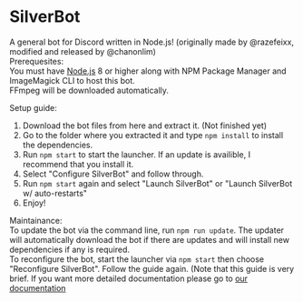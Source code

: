 # SilverBot
A general bot for Discord written in Node.js! (originally made by @razefeixx, modified and released by @chanonlim)  
Prerequesites:  
You must have [Node.js](https://nodejs.org) 8 or higher along with NPM Package Manager and ImageMagick CLI to host this bot.  
FFmpeg will be downloaded automatically.  

Setup guide:
1. Download the bot files from here and extract it. (Not finished yet)
2. Go to the folder where you extracted it and type `npm install` to install the dependencies.
3. Run `npm start` to start the launcher. If an update is availible, I recommend that you install it.
4. Select "Configure SilverBot" and follow through.
5. Run `npm start` again and select "Launch SilverBot" or "Launch SilverBot w/ auto-restarts"
6. Enjoy!  

Maintainance:  
To update the bot via the command line, run `npm run update`. The updater will automatically download the bot if there are updates and will install new dependencies if any is required.  
To reconfigure the bot, start the launcher via `npm start` then choose "Reconfigure SilverBot". Follow the guide again.
(Note that this guide is very brief. If you want more detailed documentation please go to [our documentation](https://chanonlim.gitbook.io/silverbotv1)
